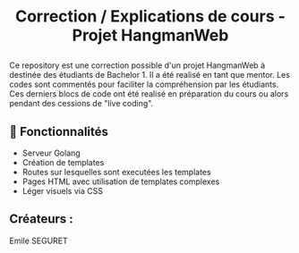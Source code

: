 # <p align="center">Correction / Explications de cours - Projet HangmanWeb</p>
  
Ce repository est une correction possible d'un projet HangmanWeb à destinée des étudiants de Bachelor 1.
Il a été realisé en tant que mentor. Les codes sont commentés pour faciliter la compréhension par les étudiants. Ces derniers blocs de code ont été realisé en préparation du cours ou alors pendant des cessions de "live coding".

## 🧐 Fonctionnalités
- Serveur Golang
- Création de templates
- Routes sur lesquelles sont executées les templates
- Pages HTML avec utilisation de templates complexes
- Léger visuels via CSS

## Créateurs : 

Emile SEGURET

